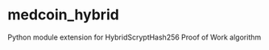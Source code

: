medcoin_hybrid
==============

Python module extension for HybridScryptHash256 Proof of Work algorithm
